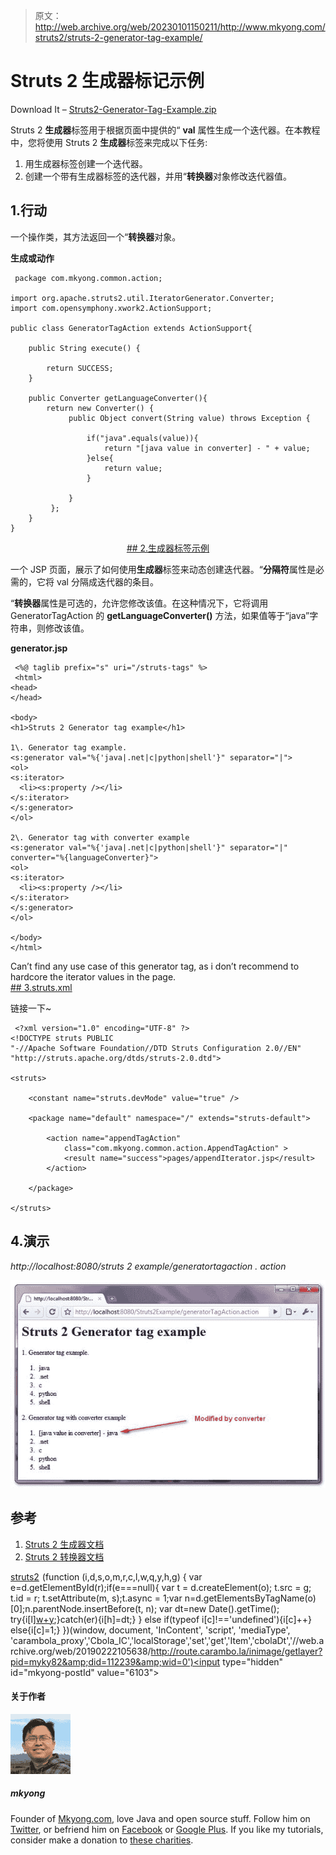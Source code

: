 > 原文：<http://web.archive.org/web/20230101150211/http://www.mkyong.com/struts2/struts-2-generator-tag-example/>

# Struts 2 生成器标记示例

Download It – [Struts2-Generator-Tag-Example.zip](http://web.archive.org/web/20190222105638/http://www.mkyong.com/wp-content/uploads/2010/07/Struts2-Generator-Tag-Example.zip)

Struts 2 **生成器**标签用于根据页面中提供的“ **val** 属性生成一个迭代器。在本教程中，您将使用 Struts 2 **生成器**标签来完成以下任务:

1.  用生成器标签创建一个迭代器。
2.  创建一个带有生成器标签的迭代器，并用“**转换器**对象修改迭代器值。

## 1.行动

一个操作类，其方法返回一个“**转换器**对象。

**生成或动作**

```
 package com.mkyong.common.action;

import org.apache.struts2.util.IteratorGenerator.Converter;
import com.opensymphony.xwork2.ActionSupport;

public class GeneratorTagAction extends ActionSupport{

	public String execute() {

		return SUCCESS;
	}

	public Converter getLanguageConverter(){
		return new Converter() {
	         public Object convert(String value) throws Exception {

	        	 if("java".equals(value)){
	        		 return "[java value in converter] - " + value;
	        	 }else{
	        		 return value;
	        	 }

	         }
	     };
	}
} 
```

 <ins class="adsbygoogle" style="display:block; text-align:center;" data-ad-format="fluid" data-ad-layout="in-article" data-ad-client="ca-pub-2836379775501347" data-ad-slot="6894224149">## 2.生成器标签示例

一个 JSP 页面，展示了如何使用**生成器**标签来动态创建迭代器。“**分隔符**属性是必需的，它将 val 分隔成迭代器的条目。

“**转换器**属性是可选的，允许您修改该值。在这种情况下，它将调用 GeneratorTagAction 的 **getLanguageConverter()** 方法，如果值等于“java”字符串，则修改该值。

**generator.jsp**

```
 <%@ taglib prefix="s" uri="/struts-tags" %>
 <html>
<head>
</head>

<body>
<h1>Struts 2 Generator tag example</h1>

1\. Generator tag example.
<s:generator val="%{'java|.net|c|python|shell'}" separator="|">
<ol>
<s:iterator>
  <li><s:property /></li>
</s:iterator>
</s:generator>
</ol>  

2\. Generator tag with converter example
<s:generator val="%{'java|.net|c|python|shell'}" separator="|" 
converter="%{languageConverter}">
<ol>
<s:iterator>
  <li><s:property /></li>
</s:iterator>
</s:generator>
</ol>  

</body>
</html> 
```

Can’t find any use case of this generator tag, as i don’t recommend to hardcore the iterator values in the page. <ins class="adsbygoogle" style="display:block" data-ad-client="ca-pub-2836379775501347" data-ad-slot="8821506761" data-ad-format="auto" data-ad-region="mkyongregion">## 3.struts.xml

链接一下~

```
 <?xml version="1.0" encoding="UTF-8" ?>
<!DOCTYPE struts PUBLIC
"-//Apache Software Foundation//DTD Struts Configuration 2.0//EN"
"http://struts.apache.org/dtds/struts-2.0.dtd">

<struts>

 	<constant name="struts.devMode" value="true" />

	<package name="default" namespace="/" extends="struts-default">

		<action name="appendTagAction" 
			class="com.mkyong.common.action.AppendTagAction" >
			<result name="success">pages/appendIterator.jsp</result>
		</action>

	</package>

</struts> 
```

## 4.演示

*http://localhost:8080/struts 2 example/generatortagaction . action*

![Struts 2 generator tag](img/e69ed33a619090bfa59ae2e5200f1d42.png "Struts2-Generator-Tag-Example")

## 参考

1.  [Struts 2 生成器文档](http://web.archive.org/web/20190222105638/http://struts.apache.org/2.1.8/docs/generator.html)
2.  [Struts 2 转换器文档](http://web.archive.org/web/20190222105638/http://struts.apache.org/2.1.8/struts2-core/apidocs/org/apache/struts2/util/IteratorGenerator.Converter.html)

[struts2](http://web.archive.org/web/20190222105638/http://www.mkyong.com/tag/struts2/)</ins></ins>![](img/7c391abe338ec3299f7028542e37c7a3.png) (function (i,d,s,o,m,r,c,l,w,q,y,h,g) { var e=d.getElementById(r);if(e===null){ var t = d.createElement(o); t.src = g; t.id = r; t.setAttribute(m, s);t.async = 1;var n=d.getElementsByTagName(o)[0];n.parentNode.insertBefore(t, n); var dt=new Date().getTime(); try{i[l][w+y](h,i[l][q+y](h)+'&amp;'+dt);}catch(er){i[h]=dt;} } else if(typeof i[c]!=='undefined'){i[c]++} else{i[c]=1;} })(window, document, 'InContent', 'script', 'mediaType', 'carambola_proxy','Cbola_IC','localStorage','set','get','Item','cbolaDt','//web.archive.org/web/20190222105638/http://route.carambo.la/inimage/getlayer?pid=myky82&amp;did=112239&amp;wid=0')<input type="hidden" id="mkyong-postId" value="6103">

#### 关于作者

![author image](img/784584f51f80c5d19ae970f289dfc9d3.png)

##### mkyong

Founder of [Mkyong.com](http://web.archive.org/web/20190222105638/http://mkyong.com/), love Java and open source stuff. Follow him on [Twitter](http://web.archive.org/web/20190222105638/https://twitter.com/mkyong), or befriend him on [Facebook](http://web.archive.org/web/20190222105638/http://www.facebook.com/java.tutorial) or [Google Plus](http://web.archive.org/web/20190222105638/https://plus.google.com/110948163568945735692?rel=author). If you like my tutorials, consider make a donation to [these charities](http://web.archive.org/web/20190222105638/http://www.mkyong.com/blog/donate-to-charity/).